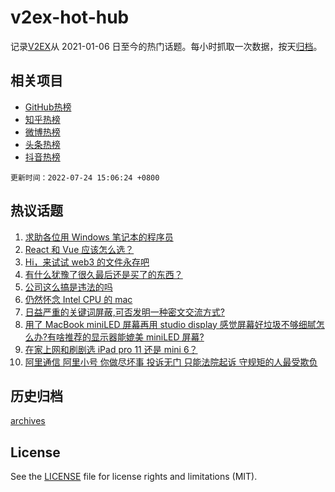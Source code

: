 # v2ex-hot-hub

 记录[V2EX](https://www.v2ex.com/)从 2021-01-06 日至今的热门话题。每小时抓取一次数据，按天[归档](archives)。
 
 ## 相关项目

- [GitHub热榜](https://github.com/snaildev/github-hot-hub)
- [知乎热榜](https://github.com/snaildev/zhihu-hot-hub)
- [微博热榜](https://github.com/snaildev/weibo-hot-hub)
- [头条热榜](https://github.com/snaildev/toutiao-hot-hub)
- [抖音热榜](https://github.com/snaildev/douyin-hot-hub)


 `更新时间：2022-07-24 15:06:24 +0800`

## 热议话题

1. [求助各位用 Windows 笔记本的程序员](https://www.v2ex.com/t/868242)
1. [React 和 Vue 应该怎么选？](https://www.v2ex.com/t/868228)
1. [Hi，来试试 web3 的文件永存吧](https://www.v2ex.com/t/868264)
1. [有什么犹豫了很久最后还是买了的东西？](https://www.v2ex.com/t/868287)
1. [公司这么搞是违法的吗](https://www.v2ex.com/t/868199)
1. [仍然怀念 Intel CPU 的 mac](https://www.v2ex.com/t/868205)
1. [日益严重的关键词屏蔽,可否发明一种密文交流方式?](https://www.v2ex.com/t/868259)
1. [用了 MacBook miniLED 屏幕再用 studio display 感觉屏幕好垃圾不够细腻怎么办?有啥推荐的显示器能媲美 miniLED 屏幕?](https://www.v2ex.com/t/868238)
1. [在家上网和刷剧选 iPad pro 11 还是 mini 6？](https://www.v2ex.com/t/868295)
1. [阿里通信 阿里小号 你做尽坏事 投诉无门 只能法院起诉 守规矩的人最受欺负](https://www.v2ex.com/t/868217)

## 历史归档

[archives](archives)

## License

See the [LICENSE](LICENSE) file for license rights and limitations (MIT).
